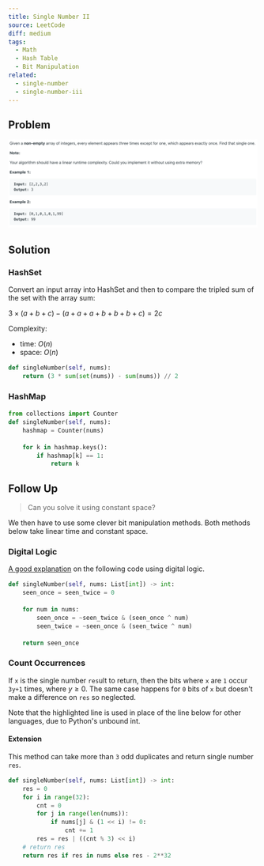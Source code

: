 ```yaml
---
title: Single Number II
source: LeetCode
diff: medium
tags:
  - Math
  - Hash Table
  - Bit Manipulation
related:
  - single-number
  - single-number-iii
---
```


## Problem

<img class="medium-zoom" src="/algo/single-number-ii.png" alt="https://www.lintcode.com/problem/single-number-ii">

## Solution

### HashSet

Convert an input array into HashSet and then to compare the tripled sum of the set with the array sum:

$3 \times (a + b + c) - (a + a + a + b + b + b + c) = 2c$

Complexity:

- time: $O(n)$
- space: $O(n)$

```py
def singleNumber(self, nums):
    return (3 * sum(set(nums)) - sum(nums)) // 2
```

### HashMap

```py
from collections import Counter
def singleNumber(self, nums):
    hashmap = Counter(nums)

    for k in hashmap.keys():
        if hashmap[k] == 1:
            return k
```

## Follow Up

> Can you solve it using constant space?

We then have to use some clever bit manipulation methods. Both methods below take linear time and constant space.

### Digital Logic

[A good explanation](https://medium.com/@lenchen/leetcode-137-single-number-ii-31af98b0f462) on the following code using digital logic.

```py
def singleNumber(self, nums: List[int]) -> int:
    seen_once = seen_twice = 0

    for num in nums:
        seen_once = ~seen_twice & (seen_once ^ num)
        seen_twice = ~seen_once & (seen_twice ^ num)

    return seen_once
```

### Count Occurrences

If `x` is the single number `res`ult to return, then the bits where `x` are `1` occur `3y+1` times, where $y \ge 0$. The same case happens for `0` bits of `x` but doesn't make a difference on `res` so neglected.

Note that the highlighted line is used in place of the line below for other languages, due to Python's unbound int.

#### Extension

This method can take more than `3` odd duplicates and return single number `res`.

```py {9}
def singleNumber(self, nums: List[int]) -> int:
    res = 0
    for i in range(32):
        cnt = 0
        for j in range(len(nums)):
            if nums[j] & (1 << i) != 0:
                cnt += 1
        res = res | ((cnt % 3) << i)
    # return res
    return res if res in nums else res - 2**32
```

<!-- General algo (REDO): https://leetcode.com/problems/single-number-ii/discuss/43295/Detailed-explanation-and-generalization-of-the-bitwise-operation-method-for-single-numbers -->
